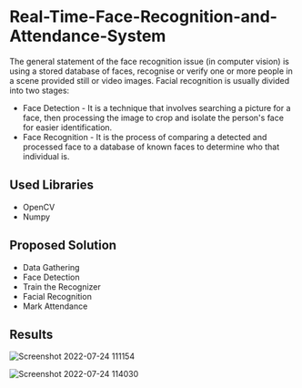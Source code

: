# Real-Time-Face-Recognition-and-Attendance-System

The general statement of the face recognition issue (in computer vision) is using a stored database of faces, recognise or verify one or more people in a scene provided still or video images.
Facial recognition is usually divided into two stages:
-	Face Detection - It is a technique that involves searching a picture for a face, then processing the image to crop and isolate the person's face for easier identification.
-	Face Recognition - It is the process of comparing a detected and processed face to a database of known faces to determine who that individual is.

## Used Libraries

- OpenCV
- Numpy

## Proposed Solution

-	Data Gathering
-	Face Detection
-	Train the Recognizer
-	Facial Recognition
-	Mark Attendance

## Results

![Screenshot 2022-07-24 111154](https://user-images.githubusercontent.com/93306837/180634767-77d70aee-40c3-4da4-841c-aff746027c03.png)

![Screenshot 2022-07-24 114030](https://user-images.githubusercontent.com/93306837/180634776-51e10efa-8906-4c01-b547-75a7366bced6.png)

